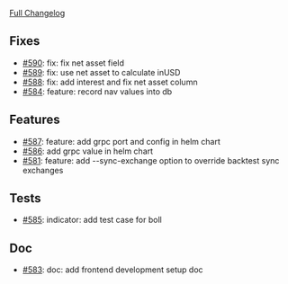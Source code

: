 [Full Changelog](https://github.com/c9s/bbgo/compare/v1.31.4...main)

## Fixes
- [#590](https://github.com/c9s/bbgo/pull/590): fix: fix net asset field
- [#589](https://github.com/c9s/bbgo/pull/589): fix: use net asset to calculate inUSD
- [#588](https://github.com/c9s/bbgo/pull/588): fix: add interest and fix net asset column
- [#584](https://github.com/c9s/bbgo/pull/584): feature: record nav values into db

## Features
- [#587](https://github.com/c9s/bbgo/pull/587): feature: add grpc port and config in helm chart
- [#586](https://github.com/c9s/bbgo/pull/586): add grpc value in helm chart
- [#581](https://github.com/c9s/bbgo/pull/581): feature: add --sync-exchange option to override backtest sync exchanges

## Tests
- [#585](https://github.com/c9s/bbgo/pull/585): indicator: add test case for boll


## Doc
- [#583](https://github.com/c9s/bbgo/pull/583): doc: add frontend development setup doc

